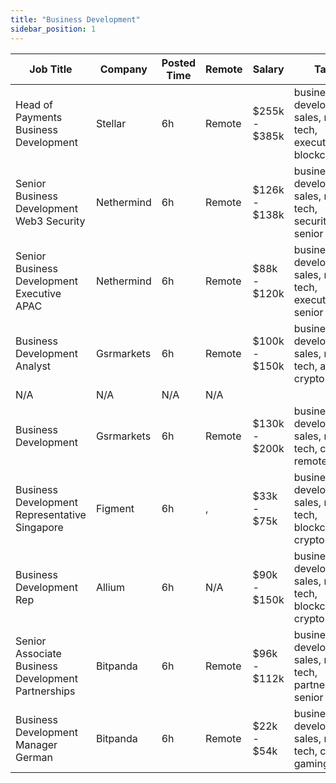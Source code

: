 ```yaml
---
title: "Business Development"
sidebar_position: 1
---
```


| Job Title | Company | Posted Time | Remote | Salary | Tags | Apply Link |
|-----------|---------|-------------|--------|--------|------|------------|
| Head of Payments Business Development | Stellar | 6h | Remote | $255k - $385k | business development, sales, non tech, executive, blockchain | [Apply](https://web3.career/head-of-payments-business-development-stellar/97571) |
| Senior Business Development Web3 Security | Nethermind | 6h | Remote | $126k - $138k | business development, sales, non tech, security, senior | [Apply](https://web3.career/senior-business-development-web3-security-nethermind/95798) |
| Senior Business Development Executive APAC | Nethermind | 6h | Remote | $88k - $120k | business development, sales, non tech, executive, senior | [Apply](https://web3.career/senior-business-development-executive-apac-nethermind/98130) |
| Business Development Analyst | Gsrmarkets | 6h | Remote | $100k - $150k | business development, sales, non tech, analyst, crypto | [Apply](https://web3.career/business-development-analyst-gsrmarkets/95741) |
| N/A | N/A | N/A | N/A |  |  | [Apply](https://web3.career/metana) |
| Business Development | Gsrmarkets | 6h | Remote | $130k - $200k | business development, sales, non tech, crypto, remote | [Apply](https://web3.career/business-development-gsrmarkets/95740) |
| Business Development Representative Singapore | Figment | 6h | , | $33k - $75k | business development, sales, non tech, blockchain, crypto | [Apply](https://web3.career/business-development-representative-singapore-figment/96606) |
| Business Development Rep | Allium | 6h | N/A | $90k - $150k | business development, sales, non tech, blockchain, crypto | [Apply](https://web3.career/business-development-rep-allium/99238) |
| Senior Associate Business Development Partnerships | Bitpanda | 6h | Remote | $96k - $112k | business development, sales, non tech, partnership, senior | [Apply](https://web3.career/senior-associate-business-development-partnerships-bitpanda/99229) |
| Business Development Manager German | Bitpanda | 6h | Remote | $22k - $54k | business development, sales, non tech, crypto, gaming | [Apply](https://web3.career/business-development-manager-german-bitpanda/98086) |
